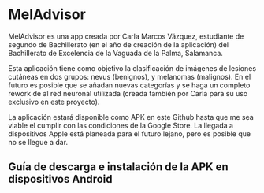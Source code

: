 # MelAdvisor
MelAdvisor es una app creada por Carla Marcos Vázquez, estudiante de segundo de Bachillerato (en el año de creación de la aplicación) del Bachillerato de Excelencia de la Vaguada de la Palma, Salamanca.

Esta aplicación tiene como objetivo la clasificación de imágenes de lesiones cutáneas en dos grupos: nevus (benignos), y melanomas (malignos). En el futuro es posible que se añadan nuevas categorías y se haga un completo rework de al red neuronal utilizada (creada también por Carla para su uso exclusivo en este proyecto).

La aplicación estará disponible como APK en este Github hasta que me sea viable el cumplir con las condiciones de la Google Store. La llegada a dispositivos Apple está planeada para el futuro lejano, pero es posible que no se llegue a dar.

## Guía de descarga e instalación de la APK en dispositivos Android
